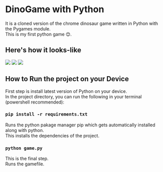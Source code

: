 # DinoGame with Python

It is a cloned version of the chrome dinosaur game written in Python with the Pygames module.\
This is my first python game 😊.

## Here's how it looks-like

<img src='Preview/image-1.jpg' />
<img src='Preview/image-2.jpg' />
<img src='Preview/image-3.jpg' />

## How to Run the project on your Device

First step is install latest version of Python on your device.\
In the project directory, you can run the following in your terminal (powershell recommended):

### `pip install -r requirements.txt`

Runs the python pakage manager pip which gets automatically installed along with python.\
This installs the dependencies of the project.

### `python game.py`

This is the final step.\
Runs the gamefile.
